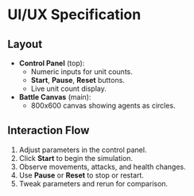 # UI/UX Specification

## Layout

- **Control Panel** (top):  
  - Numeric inputs for unit counts.  
  - **Start**, **Pause**, **Reset** buttons.  
  - Live unit count display.
- **Battle Canvas** (main):  
  - 800x600 canvas showing agents as circles.

## Interaction Flow

1. Adjust parameters in the control panel.  
2. Click **Start** to begin the simulation.  
3. Observe movements, attacks, and health changes.  
4. Use **Pause** or **Reset** to stop or restart.  
5. Tweak parameters and rerun for comparison.
